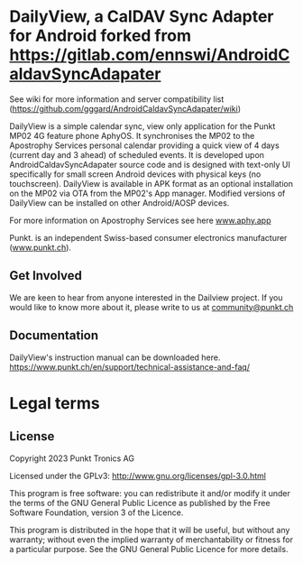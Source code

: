 # DailyView, a CalDAV Sync Adapter for Android forked from https://gitlab.com/ennswi/AndroidCaldavSyncAdapater 
See wiki for more information and server compatibility list (https://github.com/gggard/AndroidCaldavSyncAdapater/wiki)

DailyView is a simple calendar sync, view only application for the Punkt MP02 4G feature phone AphyOS. It synchronises the MP02 to the Apostrophy Services  personal calendar providing a quick view of 4 days (current day and 3 ahead) of scheduled events.  It is developed upon AndroidCaldavSyncAdapater source code and is designed with text-only UI specifically for small screen Android devices with physical keys (no touchscreen). DailyView is available in APK format as an optional installation on the MP02 via OTA from the MP02's App manager. Modified versions of DailyView can be installed on other Android/AOSP devices.

For more information on Apostrophy Services see here www.aphy.app

Punkt. is an independent Swiss-based consumer electronics manufacturer (www.punkt.ch).

## Get Involved 

We are keen to hear from anyone interested in the Dailview project. If you would like to know more about it, please write to us at community@punkt.ch

## Documentation

DailyView's instruction manual can be downloaded here.
https://www.punkt.ch/en/support/technical-assistance-and-faq/

# Legal terms

## License

Copyright 2023 Punkt Tronics AG
 
Licensed under the GPLv3: http://www.gnu.org/licenses/gpl-3.0.html
  
This program is free software: you can redistribute it and/or modify it under the terms of the GNU General Public Licence as published by the Free Software Foundation, version 3 of the Licence.

This program is distributed in the hope that it will be useful, but without any warranty; without even the implied warranty of merchantability or fitness for a particular purpose. See the GNU General Public Licence for more details.
